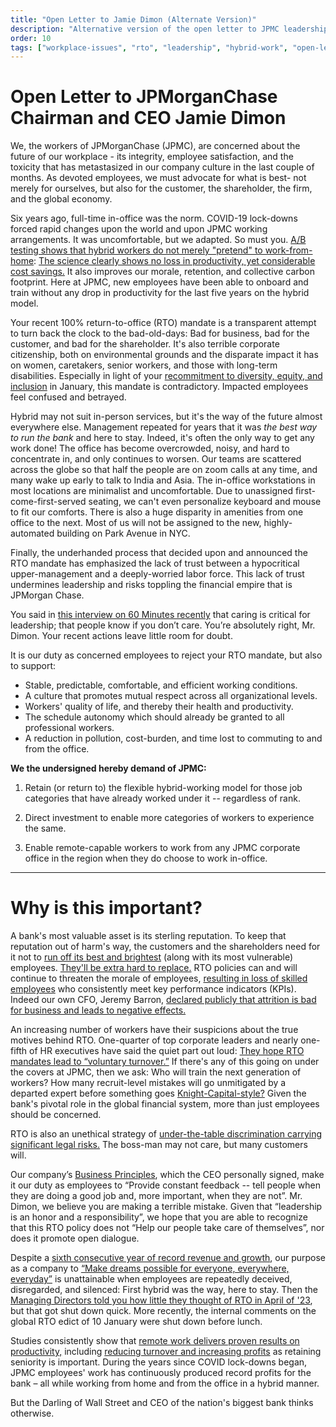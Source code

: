```yaml
---
title: "Open Letter to Jamie Dimon (Alternate Version)"
description: "Alternative version of the open letter to JPMC leadership addressing RTO mandate and demanding hybrid work flexibility."
order: 10
tags: ["workplace-issues", "rto", "leadership", "hybrid-work", "open-letter"]
---
```


# Open Letter to JPMorganChase Chairman and CEO Jamie Dimon

We, the workers of JPMorganChase (JPMC), are concerned about the future of our workplace -
its integrity, employee satisfaction, and the toxicity that has metastasized in our company
culture in the last couple of months. As devoted employees, we must advocate for what is best-
not merely for ourselves, but also for the customer, the shareholder, the firm, and the global economy.

Six years ago, full-time in-office was the norm. COVID-19 lock-downs forced rapid changes upon
the world and upon JPMC working arrangements. It was uncomfortable, but we adapted. So must you.
[A/B testing shows that hybrid workers do not merely "pretend" to work-from-home](https://hbr.org/2024/10/one-company-a-b-tested-hybrid-work-heres-what-they-found):
[The science clearly shows no loss in productivity, yet considerable cost savings.](https://www.nature.com/articles/s41586-024-07500-2)
It also improves our morale, retention, and collective carbon footprint.
Here at JPMC, new employees have been able to onboard and train without
any drop in productivity for the last five years on the hybrid model.

Your recent 100% return-to-office (RTO) mandate is a transparent attempt to turn back the
clock to the bad-old-days: Bad for business, bad for the customer, and bad for the shareholder.
It's also terrible corporate citizenship, both on environmental grounds and the disparate
impact it has on women, caretakers, senior workers, and those with long-term disabilities.
Especially in light of your [recommitment to diversity, equity, and inclusion](https://www.cnbc.com/2025/01/22/cnbc-transcript-jpmorgan-chase-chairman-ceo-jamie-dimon-speaks-with-cnbcs-squawk-box-from-the-world-economic-forum-in-davos-switzerland-today.html) in January,
this mandate is contradictory. Impacted employees feel confused and betrayed.

Hybrid may not suit in-person services, but it's the way of the future almost everywhere else.
Management repeated for years that it was *the best way to run the bank* and here to stay.
Indeed, it's often the only way to get any work done! The office has become overcrowded,
noisy, and hard to concentrate in, and only continues to worsen. Our teams are scattered
across the globe so that half the people are on zoom calls at any time, and many wake up
early to talk to India and Asia. The in-office workstations in most locations are minimalist
and uncomfortable. Due to unassigned first-come-first-served seating, we can't even personalize
keyboard and mouse to fit our comforts. There is also a huge disparity in amenities from
one office to the next. Most of us will not be assigned to the new, highly-automated building
on Park Avenue in NYC.

Finally, the underhanded process that decided upon and announced the RTO mandate has emphasized
the lack of trust between a hypocritical upper-management and a deeply-worried labor force.
This lack of trust undermines leadership and risks toppling the financial empire that is JPMorgan Chase.

You said in [this interview on 60 Minutes recently](https://youtu.be/2REdbQasKX4?t=1426) that caring
is critical for leadership; that people know if you don’t care. You’re absolutely right, Mr. Dimon.
Your recent actions leave little room for doubt.

It is our duty as concerned employees to reject your RTO mandate, but also to support:

* Stable, predictable, comfortable, and efficient working conditions.
* A culture that promotes mutual respect across all organizational levels.
* Workers' quality of life, and thereby their health and productivity.
* The schedule autonomy which should already be granted to all professional workers.
* A reduction in pollution, cost-burden, and time lost to commuting to and from the office.

**We the undersigned hereby demand of JPMC:**

1. Retain (or return to) the flexible hybrid-working model for those job categories that
   have already worked under it -- regardless of rank.

2. Direct investment to enable more categories of workers to experience the same.

3. Enable remote-capable workers to work from any JPMC corporate office in the region when they do choose to work in-office.

-----------------------

# Why is this important? 

A bank's most valuable asset is its sterling reputation. To keep that reputation out
of harm's way, the customers and the shareholders need for it not to
[run off its best and brightest](https://www.hrdive.com/news/rto-mandates-lead-to-brain-drain-attrition/734989/)
(along with its most vulnerable) employees.
[They'll be extra hard to replace.](https://www.shrm.org/topics-tools/news/employee-relations/rto-mandates-lead-to-higher-turnover--recruiting-challenges)
RTO policies can and will continue to threaten the morale of employees, [resulting in loss of skilled employees](https://fortune.com/2024/12/13/return-to-office-mandate-risk-losing-top-performers-study/) who consistently meet key performance indicators (KPIs).
Indeed our own CFO, Jeremy Barron, [declared publicly that attrition is bad for business and leads to negative effects.](https://www.barrons.com/livecoverage/chase-wells-fargo-bank-america-citi-earnings/card/jpmorgan-cfo-says-firm-isn-t-hoping-office-push-prompts-attrition-UcpzAPU4dZikOvwkZ6sk)

An increasing number of workers have their suspicions about the true motives behind RTO.
One-quarter of top corporate leaders and nearly one-fifth of HR executives have said the quiet part out loud:
[They hope RTO mandates lead to “voluntary turnover.”](https://www.kornferry.com/insights/this-week-in-leadership/using-rto-to-cut-staff)
If there's any of this going on under the covers at JPMC, then we ask:
Who will train the next generation of workers? How many recruit-level mistakes
will go unmitigated by a departed expert before something goes
[Knight-Capital-style?](https://www.henricodolfing.com/2019/06/project-failure-case-study-knight-capital.html)
Given the bank's pivotal role in the global financial system, more than just employees should be concerned.

RTO is also an unethical strategy of
[under-the-table discrimination carrying significant legal risks.](https://disasteravoidanceexperts.com/the-rising-legal-risks-of-rto-policies/)
The boss-man may not care, but many customers will.

Our company’s [Business Principles](https://www.jpmorganchase.com/content/dam/jpmc/jpmorgan-chase-and-co/documents/how-we-do-business.pdf),
which the CEO personally signed, make it our duty as employees to “Provide constant feedback -- tell people when they are doing a good job and, more important, when they are not”. Mr. Dimon, we believe you are making a terrible mistake. Given that “leadership is an honor and a responsibility”, we hope that you are able to recognize that this RTO policy does not “Help our people take care of themselves”, nor does it promote open dialogue.

Despite a [sixth consecutive year of record revenue and growth](https://www.jpmorganchase.com/ir/annual-report/2023/ar-ceo-letters),
our purpose as a company to
[“Make dreams possible for everyone, everywhere, everyday”](https://www.jpmorganchase.com/content/dam/jpmc/jpmorgan-chase-and-co/documents/how-we-do-business.pdf)
is unattainable when employees are repeatedly deceived, disregarded, and silenced:
First hybrid was the way, here to stay.
Then the [Managing Directors told you how little they thought of RTO in April of '23](https://www.reuters.com/business/finance/jpmorgan-employees-gripe-about-dimons-return-to-office-edict-2023-04-27/),
but that got shut down quick.
More recently, the internal comments on the global RTO edict of 10 January were shut down before lunch.

Studies consistently show that
[remote work delivers proven results on productivity,](https://bospar.com/press-release/bospars-10th-anniversary-research-confirms-remote-work-drives-superior-business-outcomes/)
including [reducing turnover and increasing profits](https://hbr.org/2024/10/one-company-a-b-tested-hybrid-work-heres-what-they-found)
as retaining seniority is important. During the years since COVID lock-downs began,
JPMC employees' work has continuously produced record profits for the bank – all while
working from home and from the office in a hybrid manner.

But the Darling of Wall Street and CEO of the nation's biggest bank thinks otherwise.

